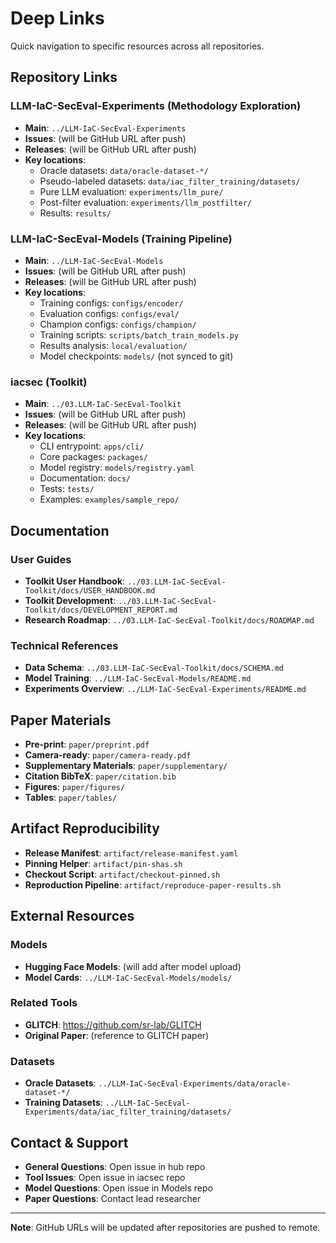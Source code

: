# Deep Links

Quick navigation to specific resources across all repositories.

## Repository Links

### LLM-IaC-SecEval-Experiments (Methodology Exploration)
- **Main**: `../LLM-IaC-SecEval-Experiments`
- **Issues**: (will be GitHub URL after push)
- **Releases**: (will be GitHub URL after push)
- **Key locations**:
  - Oracle datasets: `data/oracle-dataset-*/`
  - Pseudo-labeled datasets: `data/iac_filter_training/datasets/`
  - Pure LLM evaluation: `experiments/llm_pure/`
  - Post-filter evaluation: `experiments/llm_postfilter/`
  - Results: `results/`

### LLM-IaC-SecEval-Models (Training Pipeline)
- **Main**: `../LLM-IaC-SecEval-Models`
- **Issues**: (will be GitHub URL after push)
- **Releases**: (will be GitHub URL after push)
- **Key locations**:
  - Training configs: `configs/encoder/`
  - Evaluation configs: `configs/eval/`
  - Champion configs: `configs/champion/`
  - Training scripts: `scripts/batch_train_models.py`
  - Results analysis: `local/evaluation/`
  - Model checkpoints: `models/` (not synced to git)

### iacsec (Toolkit)
- **Main**: `../03.LLM-IaC-SecEval-Toolkit`
- **Issues**: (will be GitHub URL after push)
- **Releases**: (will be GitHub URL after push)
- **Key locations**:
  - CLI entrypoint: `apps/cli/`
  - Core packages: `packages/`
  - Model registry: `models/registry.yaml`
  - Documentation: `docs/`
  - Tests: `tests/`
  - Examples: `examples/sample_repo/`

## Documentation

### User Guides
- **Toolkit User Handbook**: `../03.LLM-IaC-SecEval-Toolkit/docs/USER_HANDBOOK.md`
- **Toolkit Development**: `../03.LLM-IaC-SecEval-Toolkit/docs/DEVELOPMENT_REPORT.md`
- **Research Roadmap**: `../03.LLM-IaC-SecEval-Toolkit/docs/ROADMAP.md`

### Technical References
- **Data Schema**: `../03.LLM-IaC-SecEval-Toolkit/docs/SCHEMA.md`
- **Model Training**: `../LLM-IaC-SecEval-Models/README.md`
- **Experiments Overview**: `../LLM-IaC-SecEval-Experiments/README.md`

## Paper Materials

- **Pre-print**: `paper/preprint.pdf`
- **Camera-ready**: `paper/camera-ready.pdf`
- **Supplementary Materials**: `paper/supplementary/`
- **Citation BibTeX**: `paper/citation.bib`
- **Figures**: `paper/figures/`
- **Tables**: `paper/tables/`

## Artifact Reproducibility

- **Release Manifest**: `artifact/release-manifest.yaml`
- **Pinning Helper**: `artifact/pin-shas.sh`
- **Checkout Script**: `artifact/checkout-pinned.sh`
- **Reproduction Pipeline**: `artifact/reproduce-paper-results.sh`

## External Resources

### Models
- **Hugging Face Models**: (will add after model upload)
- **Model Cards**: `../LLM-IaC-SecEval-Models/models/`

### Related Tools
- **GLITCH**: https://github.com/sr-lab/GLITCH
- **Original Paper**: (reference to GLITCH paper)

### Datasets
- **Oracle Datasets**: `../LLM-IaC-SecEval-Experiments/data/oracle-dataset-*/`
- **Training Datasets**: `../LLM-IaC-SecEval-Experiments/data/iac_filter_training/datasets/`

## Contact & Support

- **General Questions**: Open issue in hub repo
- **Tool Issues**: Open issue in iacsec repo
- **Model Questions**: Open issue in Models repo
- **Paper Questions**: Contact lead researcher

---

**Note**: GitHub URLs will be updated after repositories are pushed to remote.
